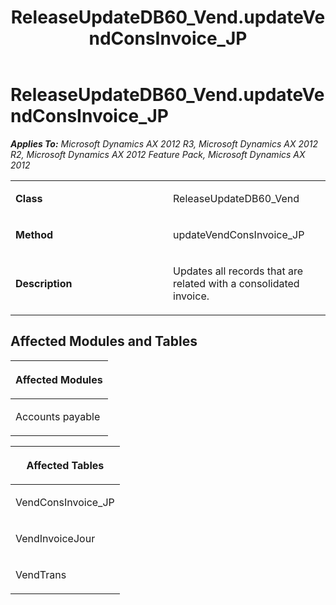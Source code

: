 ﻿---
title: ReleaseUpdateDB60_Vend.updateVendConsInvoice_JP
TOCTitle: ReleaseUpdateDB60_Vend.updateVendConsInvoice_JP
ms:assetid: 1903386d-6846-9557-fdd7-1a2128ee91fb
ms:mtpsurl: https://msdn.microsoft.com/en-us/library/JJ718622(v=AX.60)
ms:contentKeyID: 49706906
ms.date: 05/18/2015
mtps_version: v=AX.60
---

# ReleaseUpdateDB60\_Vend.updateVendConsInvoice\_JP 


_**Applies To:** Microsoft Dynamics AX 2012 R3, Microsoft Dynamics AX 2012 R2, Microsoft Dynamics AX 2012 Feature Pack, Microsoft Dynamics AX 2012_

<table>
<colgroup>
<col style="width: 50%" />
<col style="width: 50%" />
</colgroup>
<tbody>
<tr class="odd">
<td><p><strong>Class</strong></p></td>
<td><p>ReleaseUpdateDB60_Vend</p></td>
</tr>
<tr class="even">
<td><p><strong>Method</strong></p></td>
<td><p>updateVendConsInvoice_JP</p></td>
</tr>
<tr class="odd">
<td><p><strong>Description</strong></p></td>
<td><p>Updates all records that are related with a consolidated invoice.</p></td>
</tr>
</tbody>
</table>


## Affected Modules and Tables

<table>
<colgroup>
<col style="width: 100%" />
</colgroup>
<thead>
<tr class="header">
<th><p>Affected Modules</p></th>
</tr>
</thead>
<tbody>
<tr class="odd">
<td><p>Accounts payable</p></td>
</tr>
</tbody>
</table>


<table>
<colgroup>
<col style="width: 100%" />
</colgroup>
<thead>
<tr class="header">
<th><p>Affected Tables</p></th>
</tr>
</thead>
<tbody>
<tr class="odd">
<td><p>VendConsInvoice_JP</p></td>
</tr>
<tr class="even">
<td><p>VendInvoiceJour</p></td>
</tr>
<tr class="odd">
<td><p>VendTrans</p></td>
</tr>
</tbody>
</table>

  


